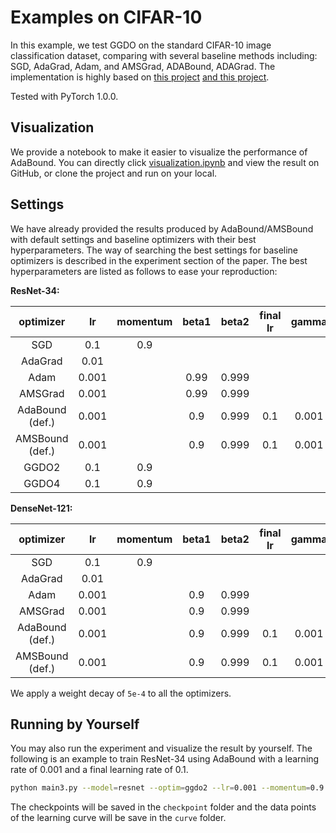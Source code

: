 # Examples on CIFAR-10

In this example, we test GGDO on the standard CIFAR-10 image classification dataset,
comparing with several baseline methods including: SGD, AdaGrad, Adam, and AMSGrad, ADABound, ADAGrad.
The implementation is highly based on [this project](https://github.com/kuangliu/pytorch-cifar) [and this project](https://github.com/Luolc/AdaBound/tree/master/demos/cifar10).

Tested with PyTorch 1.0.0.

## Visualization

We provide a notebook to make it easier to visualize the performance of AdaBound.
You can directly click [visualization.ipynb](./visualization.ipynb) and view the result on GitHub,
or clone the project and run on your local.

## Settings

We have already provided the results produced by AdaBound/AMSBound with default settings and
baseline optimizers with their best hyperparameters.
The way of searching the best settings for baseline optimizers is described in the experiment
section of the paper.
The best hyperparameters are listed as follows to ease your reproduction:

**ResNet-34:**

| optimizer | lr | momentum | beta1 | beta2 | final lr | gamma | noise |
| :---: | :---: | :---: | :---: | :---: | :---: | :---: | :---: |
| SGD | 0.1 | 0.9 | | | | | |
| AdaGrad | 0.01 | | | | | | |
| Adam | 0.001 | | 0.99 | 0.999 | | | |
| AMSGrad | 0.001 | | 0.99 | 0.999 | | | |
| AdaBound (def.) | 0.001 | | 0.9 | 0.999 | 0.1 | 0.001 | |
| AMSBound (def.) | 0.001 | | 0.9 | 0.999 | 0.1 | 0.001 | |
| GGDO2 | 0.1 | 0.9 | | | | | 0.01 |
| GGDO4 | 0.1 | 0.9 | | | | | |

**DenseNet-121:**

| optimizer | lr | momentum | beta1 | beta2 | final lr | gamma |
| :---: | :---: | :---: | :---: | :---: | :---: | :---: |
| SGD | 0.1 | 0.9 | | | | |
| AdaGrad | 0.01 | | | | | |
| Adam | 0.001 | | 0.9 | 0.999 | | |
| AMSGrad | 0.001 | | 0.9 | 0.999 | | |
| AdaBound (def.) | 0.001 | | 0.9 | 0.999 | 0.1 | 0.001 |
| AMSBound (def.) | 0.001 | | 0.9 | 0.999 | 0.1 | 0.001 |

We apply a weight decay of `5e-4` to all the optimizers.

## Running by Yourself

You may also run the experiment and visualize the result by yourself.
The following is an example to train ResNet-34 using AdaBound with a learning rate of 0.001 and
a final learning rate of 0.1.

```bash
python main3.py --model=resnet --optim=ggdo2 --lr=0.001 --momentum=0.9 --noise=0.01
```

The checkpoints will be saved in the `checkpoint` folder and the data points of the learning curve
will be save in the `curve` folder.

